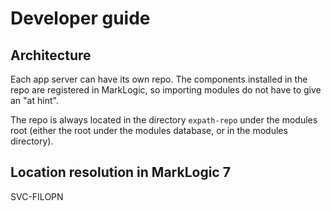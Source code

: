 # Developer guide

## Architecture

Each app server can have its own repo.  The components installed in
the repo are registered in MarkLogic, so importing modules do not have
to give an "at hint".

The repo is always located in the directory `expath-repo` under the
modules root (either the root under the modules database, or in the
modules directory).

## Location resolution in MarkLogic 7

SVC-FILOPN
